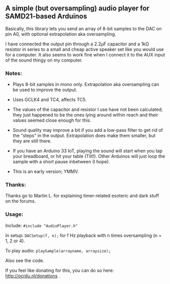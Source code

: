 ## A simple (but oversampling) audio player for SAMD21-based Arduinos

Basically, this library lets you send an array of 8-bit samples to the DAC on pin A0, with optional extrapolation aka oversampling.

I have connected the output pin through a 2.2μF capacitor and a 1kΩ resistor in series to a small and cheap active speaker set like you would use for a computer. It also seems to work fine when I connect it to the AUX input of the sound thingy on my computer.

### Notes:

* Plays 8-bit samples in mono only. Extrapolation aka oversampling can be used to improve the output.

* Uses GCLK4 and TC4, affects TC5.

* The values of the capacitor and resistor I use have not been calculated; they just happened to be the ones lying around within reach and their values seemed close enough for this.

* Sound quality may improve a bit if you add a low-pass filter to get rid of the "steps" in the output. Extrapolation does make them smaller, but they are still there.

* If you have an Arduino 33 IoT, playing the sound will start when you tap your breadboard, or hit your table (Tilt!). Other Arduinos will just loop the sample with a short pause inbetween (I hope).

* This is an early version; YMMV.

### Thanks:

Thanks go to Martin L. for explaining timer-related esoteric and dark stuff on the forums.

### Usage:

Include: `#include "AudioPlayer.h"`

In setup: `DACSetup(f, n);`  for f Hz playback with n times oversampling (n = 1, 2 or 4).

To play audio: `playSample(arrayname, arraysize);`

Also see the code.

If you feel like donating for this, you can do so here: http://ocrdu.nl/donations .